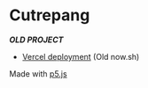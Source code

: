 # Cutrepang

***OLD PROJECT***

* [Vercel deployment](https://cutre-pang.now.sh/) (Old now.sh)

Made with [p5.js](https://p5js.org/)
